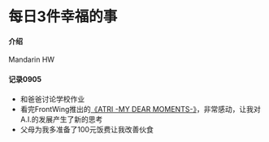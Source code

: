 # 每日3件幸福的事

#### 介绍
Mandarin HW

#### 记录0905
- 和爸爸讨论学校作业
- 看完FrontWing推出的[《ATRI -MY DEAR MOMENTS-》](https://zh.moegirl.org.cn/ATRI_-My_Dear_Moments-)，非常感动，让我对A.I.的发展产生了新的思考
- 父母为我多准备了100元饭费让我改善伙食
